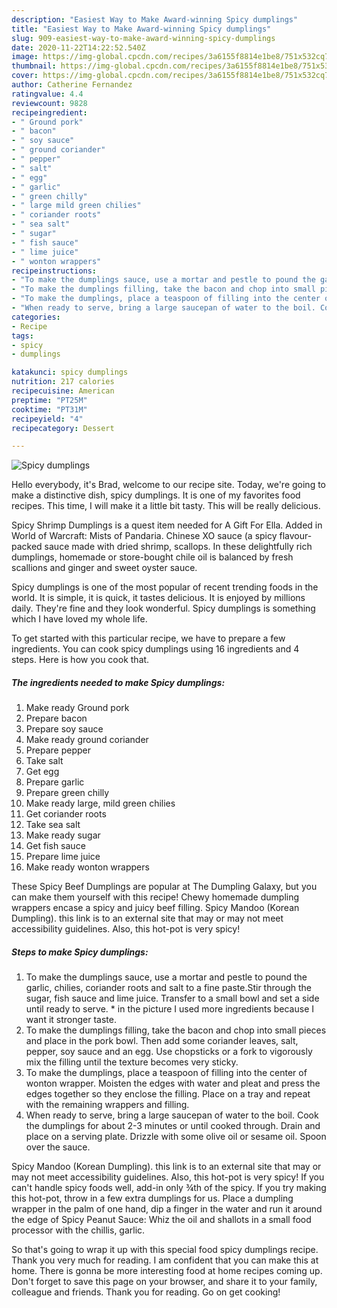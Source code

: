 ```yaml
---
description: "Easiest Way to Make Award-winning Spicy dumplings"
title: "Easiest Way to Make Award-winning Spicy dumplings"
slug: 909-easiest-way-to-make-award-winning-spicy-dumplings
date: 2020-11-22T14:22:52.540Z
image: https://img-global.cpcdn.com/recipes/3a6155f8814e1be8/751x532cq70/spicy-dumplings-recipe-main-photo.jpg
thumbnail: https://img-global.cpcdn.com/recipes/3a6155f8814e1be8/751x532cq70/spicy-dumplings-recipe-main-photo.jpg
cover: https://img-global.cpcdn.com/recipes/3a6155f8814e1be8/751x532cq70/spicy-dumplings-recipe-main-photo.jpg
author: Catherine Fernandez
ratingvalue: 4.4
reviewcount: 9828
recipeingredient:
- " Ground pork"
- " bacon"
- " soy sauce"
- " ground coriander"
- " pepper"
- " salt"
- " egg"
- " garlic"
- " green chilly"
- " large mild green chilies"
- " coriander roots"
- " sea salt"
- " sugar"
- " fish sauce"
- " lime juice"
- " wonton wrappers"
recipeinstructions:
- "To make the dumplings sauce, use a mortar and pestle to pound the garlic, chilies, coriander roots and salt to a fine paste.Stir through the sugar, fish sauce and lime juice. Transfer to a small bowl and set a side until ready to serve. * in the picture I used more ingredients because I want it stronger taste."
- "To make the dumplings filling, take the bacon and chop into small pieces and place in the pork bowl. Then add some coriander leaves, salt, pepper, soy sauce and an egg. Use chopsticks or a fork to vigorously mix the filling until the texture becomes very sticky."
- "To make the dumplings, place a teaspoon of filling into the center of wonton wrapper. Moisten the edges with water and pleat and press the edges together so they enclose the filling. Place on a tray and repeat with the remaining wrappers and filling."
- "When ready to serve, bring a large saucepan of water to the boil. Cook the dumplings for about 2-3 minutes or until cooked through. Drain and place on a serving plate. Drizzle with some olive oil or sesame oil. Spoon over the sauce."
categories:
- Recipe
tags:
- spicy
- dumplings

katakunci: spicy dumplings 
nutrition: 217 calories
recipecuisine: American
preptime: "PT25M"
cooktime: "PT31M"
recipeyield: "4"
recipecategory: Dessert

---
```



![Spicy dumplings](https://img-global.cpcdn.com/recipes/3a6155f8814e1be8/751x532cq70/spicy-dumplings-recipe-main-photo.jpg)

Hello everybody, it's Brad, welcome to our recipe site. Today, we're going to make a distinctive dish, spicy dumplings. It is one of my favorites food recipes. This time, I will make it a little bit tasty. This will be really delicious.

Spicy Shrimp Dumplings is a quest item needed for A Gift For Ella. Added in World of Warcraft: Mists of Pandaria. Chinese XO sauce (a spicy flavour-packed sauce made with dried shrimp, scallops. In these delightfully rich dumplings, homemade or store-bought chile oil is balanced by fresh scallions and ginger and sweet oyster sauce.

Spicy dumplings is one of the most popular of recent trending foods in the world. It is simple, it is quick, it tastes delicious. It is enjoyed by millions daily. They're fine and they look wonderful. Spicy dumplings is something which I have loved my whole life.


To get started with this particular recipe, we have to prepare a few ingredients. You can cook spicy dumplings using 16 ingredients and 4 steps. Here is how you cook that.

<!--inarticleads1-->

##### The ingredients needed to make Spicy dumplings:

1. Make ready  Ground pork
1. Prepare  bacon
1. Prepare  soy sauce
1. Make ready  ground coriander
1. Prepare  pepper
1. Take  salt
1. Get  egg
1. Prepare  garlic
1. Prepare  green chilly
1. Make ready  large, mild green chilies
1. Get  coriander roots
1. Take  sea salt
1. Make ready  sugar
1. Get  fish sauce
1. Prepare  lime juice
1. Make ready  wonton wrappers


These Spicy Beef Dumplings are popular at The Dumpling Galaxy, but you can make them yourself with this recipe! Chewy homemade dumpling wrappers encase a spicy and juicy beef filling. Spicy Mandoo (Korean Dumpling). this link is to an external site that may or may not meet accessibility guidelines. Also, this hot-pot is very spicy! 

<!--inarticleads2-->

##### Steps to make Spicy dumplings:

1. To make the dumplings sauce, use a mortar and pestle to pound the garlic, chilies, coriander roots and salt to a fine paste.Stir through the sugar, fish sauce and lime juice. Transfer to a small bowl and set a side until ready to serve. * in the picture I used more ingredients because I want it stronger taste.
1. To make the dumplings filling, take the bacon and chop into small pieces and place in the pork bowl. Then add some coriander leaves, salt, pepper, soy sauce and an egg. Use chopsticks or a fork to vigorously mix the filling until the texture becomes very sticky.
1. To make the dumplings, place a teaspoon of filling into the center of wonton wrapper. Moisten the edges with water and pleat and press the edges together so they enclose the filling. Place on a tray and repeat with the remaining wrappers and filling.
1. When ready to serve, bring a large saucepan of water to the boil. Cook the dumplings for about 2-3 minutes or until cooked through. Drain and place on a serving plate. Drizzle with some olive oil or sesame oil. Spoon over the sauce.


Spicy Mandoo (Korean Dumpling). this link is to an external site that may or may not meet accessibility guidelines. Also, this hot-pot is very spicy! If you can&#39;t handle spicy foods well, add-in only ¾th of the spicy. If you try making this hot-pot, throw in a few extra dumplings for us. Place a dumpling wrapper in the palm of one hand, dip a finger in the water and run it around the edge of Spicy Peanut Sauce: Whiz the oil and shallots in a small food processor with the chillis, garlic. 

So that's going to wrap it up with this special food spicy dumplings recipe. Thank you very much for reading. I am confident that you can make this at home. There is gonna be more interesting food at home recipes coming up. Don't forget to save this page on your browser, and share it to your family, colleague and friends. Thank you for reading. Go on get cooking!
